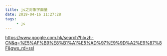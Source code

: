 ```yaml
---
title: js之对象字面量
date: 2019-04-16 11:27:28
tags:
	 - js
---
```




https://www.google.com.hk/search?hl=zh-CN&q=%E5%AF%B9%E8%B1%A1%E5%AD%97%E9%9D%A2%E9%87%8F&gws_rd=ssl

